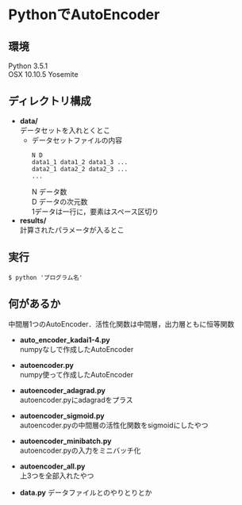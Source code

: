 # PythonでAutoEncoder

## 環境
Python 3.5.1  
OSX 10.10.5 Yosemite

## ディレクトリ構成
- **data/**  
データセットを入れとくとこ  
  - データセットファイルの内容
    ```
    N D
    data1_1 data1_2 data1_3 ...
    data2_1 data2_2 data2_3 ...
    ...
    ```
    N データ数  
    D データの次元数  
    1データは一行に，要素はスペース区切り
- **results/**  
計算されたパラメータが入るとこ

## 実行
`$ python 'プログラム名'`

## 何があるか
中間層1つのAutoEncoder．活性化関数は中間層，出力層ともに恒等関数
- **auto_encoder_kadai1-4.py**  
numpyなしで作成したAutoEncoder

- **autoencoder.py**  
numpy使って作成したAutoEncoder

- **autoencoder_adagrad.py**  
autoencoder.pyにadagradをプラス

- **autoencoder_sigmoid.py**  
autoencoder.pyの中間層の活性化関数をsigmoidにしたやつ

- **autoencoder_minibatch.py**  
autoencoder.pyの入力をミニバッチ化

- **autoencoder_all.py**  
上3つを全部入れたやつ

- **data.py**
データファイルとのやりとりとか
